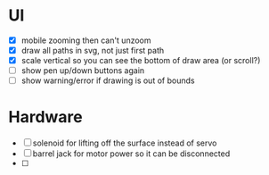 # UI

- [x] mobile zooming then can't unzoom
- [x] draw all paths in svg, not just first path
- [x] scale vertical so you can see the bottom of draw area (or scroll?)
- [ ] show pen up/down buttons again
- [ ] show warning/error if drawing is out of bounds

# Hardware

- [ ] solenoid for lifting off the surface instead of servo
- [ ] barrel jack for motor power so it can be disconnected
- [ ]